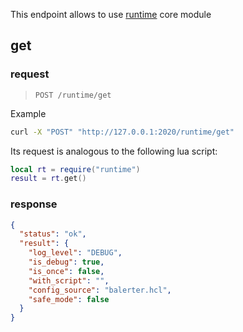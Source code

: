 This endpoint allows to use [runtime](/core-modules/runtime) core module

## get

### request

> `POST /runtime/get`

Example

```bash
curl -X "POST" "http://127.0.0.1:2020/runtime/get"
```

Its request is analogous to the following lua script:

```lua title="script.lua"
local rt = require("runtime")
result = rt.get()
```

### response

```json
{
  "status": "ok",
  "result": {
    "log_level": "DEBUG",
    "is_debug": true,
    "is_once": false,
    "with_script": "",
    "config_source": "balerter.hcl",
    "safe_mode": false
  }
}
```

